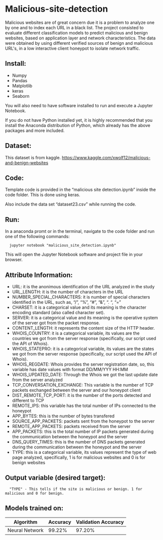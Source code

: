 # Malicious-site-detection

Malicious websites are of great concern due it is a problem to analyze one by one and to index each URL in a black list. The project consisted to evaluate different classification models to predict malicious and benign websites, based on application layer and network characteristics. The data were obtained by using different verified sources of benign and malicious URL's, in a low interactive client honeypot to isolate network traffic.

## Install:

* Numpy
* Pandas 
* Matplotlib
* keras
* Seaborn

You will also need to have software installed to run and execute a Jupyter Notebook.

If you do not have Python installed yet, it is highly recommended that you install the Anaconda distribution of Python, which already has the above packages and more included.

## Dataset:
This dataset is from kaggle. https://www.kaggle.com/xwolf12/malicious-and-benign-websites

## Code:

Template code is provided in the “malicious site detection.ipynb” inside the code folder. This is done using keras.

Also include the data set “dataset23.csv” while running the code.

## Run:

In a anaconda promt or in the  terminal, navigate to the code folder and run one of the following commands:

      jupyter notebook "malicious_site_detection.ipynb"
      
This will open the Jupyter Notebook software and project file in your browser.

## Attribute Information:

* URL: it is the anonimous identification of the URL analyzed in the study
* URL_LENGTH: it is the number of characters in the URL
* NUMBER_SPECIAL_CHARACTERS: it is number of special characters identified in the URL, such as, “/”, “%”, “#”, “&”, “. “, “=”
* CHARSET: it is a categorical value and its meaning is the character encoding standard (also called character set).
* SERVER: it is a categorical value and its meaning is the operative system of the server got from the packet response.
* CONTENT_LENGTH: it represents the content size of the HTTP header.
* WHOIS_COUNTRY: it is a categorical variable, its values are the countries we got from the server response (specifically, our script     used the API of Whois).
* WHOIS_STATEPRO: it is a categorical variable, its values are the states we got from the server response (specifically, our script used   the API of Whois).
* WHOIS_REGDATE: Whois provides the server registration date, so, this variable has date values with format DD/MM/YYY HH:MM
* WHOIS_UPDATED_DATE: Through the Whois we got the last update date from the server analyzed
* TCP_CONVERSATION_EXCHANGE: This variable is the number of TCP packets exchanged between the server and our honeypot client
* DIST_REMOTE_TCP_PORT: it is the number of the ports detected and different to TCP
* REMOTE_IPS: this variable has the total number of IPs connected to the honeypot
* APP_BYTES: this is the number of bytes transfered
* SOURCE_APP_PACKETS: packets sent from the honeypot to the server
* REMOTE_APP_PACKETS: packets received from the server
* APP_PACKETS: this is the total number of IP packets generated during the communication between the honeypot and the server
* DNS_QUERY_TIMES: this is the number of DNS packets generated during the communication between the honeypot and the server
* TYPE: this is a categorical variable, its values represent the type of web page analyzed, specifically, 1 is for malicious websites     and 0 is for benign websites

## Output variable (desired target):

      "TYPE" - This tells if the site is malicious or benign. 1 for malicious and 0 for benign.

## Models trained on:
| Algorithm                         | Accuracy| Validation Accuracy | 
| --- | --- | --- |
| Neural Network               | 99.22% | 97.20% |

